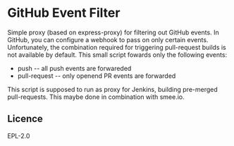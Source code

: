 # GitHub Event Filter

Simple proxy (based on express-proxy) for filtering out GitHub events.
In GitHub, you can configure a webhook to pass on only certain events. Unfortunately, the combination required for triggering pull-request builds is not available by default. This small script fowards only the following events:

- push -- all push events are forwareded
- pull-request -- only openend PR events are forwarded

This script is supposed to run as proxy for Jenkins, building pre-merged pull-requests. This maybe done in combination with smee.io.

## Licence

EPL-2.0